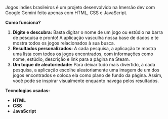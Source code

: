 Jogos indies brasileiros é um projeto desenvolvido na Imersão dev com Google Gemini feito apenas com HTML, CSS e JavaScript.

**Como funciona?**

1. **Digite e descubra:** Basta digitar o nome de um jogo ou estúdio na barra de pesquisa e pronto! A aplicação vasculha nossa base de dados e te mostra todos os jogos relacionados à sua busca.
2. **Resultados personalizados:** A cada pesquisa, a aplicação te mostra uma lista com todos os jogos encontrados, com informações como nome, estúdio, descrição e link para a página na Steam.
3. **Um toque de aleatoriedade:** Para deixar tudo mais divertido, a cada pesquisa, a aplicação escolhe aleatoriamente uma imagem de um dos jogos encontrados e coloca ela como plano de fundo da página. Assim, você pode se inspirar visualmente enquanto navega pelos resultados.

**Tecnologias usadas:**

* **HTML**
* **CSS**
* **JavaScript**
